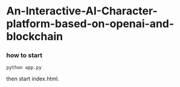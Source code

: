 # An-Interactive-AI-Character-platform-based-on-openai-and-blockchain

### how to start
`python app.py`

then start index.html.